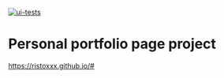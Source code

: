 [![ui-tests](https://github.com/ristoxxx/ristoxxx.github.io/actions/workflows/tests.yml/badge.svg)](https://github.com/ristoxxx/ristoxxx.github.io/actions/workflows/tests.yml)  
# Personal portfolio page project  
https://ristoxxx.github.io/#
